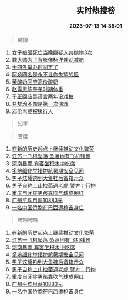 <div align="center"><h2>实时热搜榜</h2><h4>2023-07-13 14:35:01</h4></div>

> 微博  

1. [女子被砸死亡当晚嫌疑人共抛物3次](https://s.weibo.com/weibo?q=%23%E5%A5%B3%E5%AD%90%E8%A2%AB%E7%A0%B8%E6%AD%BB%E4%BA%A1%E5%BD%93%E6%99%9A%E5%AB%8C%E7%96%91%E4%BA%BA%E5%85%B1%E6%8A%9B%E7%89%A93%E6%AC%A1%23&t=31&band_rank=1&Refer=top)<br />
2. [魏大勋为了背影像杨洋使劲减肥](https://s.weibo.com/weibo?q=%23%E9%AD%8F%E5%A4%A7%E5%8B%8B%E4%B8%BA%E4%BA%86%E8%83%8C%E5%BD%B1%E5%83%8F%E6%9D%A8%E6%B4%8B%E4%BD%BF%E5%8A%B2%E5%87%8F%E8%82%A5%23&t=31&band_rank=2&Refer=top)<br />
3. [十四冬举办时间定了](https://s.weibo.com/weibo?q=%23%E5%8D%81%E5%9B%9B%E5%86%AC%E4%B8%BE%E5%8A%9E%E6%97%B6%E9%97%B4%E5%AE%9A%E4%BA%86%23&t=31&band_rank=3&Refer=top)<br />
4. [阿娇网名是永不让你失望的脸](https://s.weibo.com/weibo?q=%23%E9%98%BF%E5%A8%87%E7%BD%91%E5%90%8D%E6%98%AF%E6%B0%B8%E4%B8%8D%E8%AE%A9%E4%BD%A0%E5%A4%B1%E6%9C%9B%E7%9A%84%E8%84%B8%23&t=31&band_rank=4&Refer=top)<br />
5. [茉酸奶回应高价酸奶](https://s.weibo.com/weibo?q=%23%E8%8C%89%E9%85%B8%E5%A5%B6%E5%9B%9E%E5%BA%94%E9%AB%98%E4%BB%B7%E9%85%B8%E5%A5%B6%23&t=31&band_rank=5&Refer=top)<br />
6. [赵露思陈芊芊时期体重](https://s.weibo.com/weibo?q=%23%E8%B5%B5%E9%9C%B2%E6%80%9D%E9%99%88%E8%8A%8A%E8%8A%8A%E6%97%B6%E6%9C%9F%E4%BD%93%E9%87%8D%23&t=31&band_rank=6&Refer=top)<br />
7. [于正回应吴谨言两年没戏拍](https://s.weibo.com/weibo?q=%23%E4%BA%8E%E6%AD%A3%E5%9B%9E%E5%BA%94%E5%90%B4%E8%B0%A8%E8%A8%80%E4%B8%A4%E5%B9%B4%E6%B2%A1%E6%88%8F%E6%8B%8D%23&t=31&band_rank=7&Refer=top)<br />
8. [易梦玲不像是第一次演戏](https://s.weibo.com/weibo?q=%23%E6%98%93%E6%A2%A6%E7%8E%B2%E4%B8%8D%E5%83%8F%E6%98%AF%E7%AC%AC%E4%B8%80%E6%AC%A1%E6%BC%94%E6%88%8F%23&t=31&band_rank=8&Refer=top)<br />
9. [邓伦再成被执行人](https://s.weibo.com/weibo?q=%23%E9%82%93%E4%BC%A6%E5%86%8D%E6%88%90%E8%A2%AB%E6%89%A7%E8%A1%8C%E4%BA%BA%23&t=31&band_rank=9&Refer=top)<br />

> 知乎  


> 百度  

1. [在新的历史起点上继续推动文化繁荣](https://www.baidu.com/s?wd=%E5%9C%A8%E6%96%B0%E7%9A%84%E5%8E%86%E5%8F%B2%E8%B5%B7%E7%82%B9%E4%B8%8A%E7%BB%A7%E7%BB%AD%E6%8E%A8%E5%8A%A8%E6%96%87%E5%8C%96%E7%B9%81%E8%8D%A3&sa=fyb_news&rsv_dl=fyb_news)<br />
2. [江苏一飞机坠落 坠落地有飞机残骸](https://www.baidu.com/s?wd=%E6%B1%9F%E8%8B%8F%E4%B8%80%E9%A3%9E%E6%9C%BA%E5%9D%A0%E8%90%BD+%E5%9D%A0%E8%90%BD%E5%9C%B0%E6%9C%89%E9%A3%9E%E6%9C%BA%E6%AE%8B%E9%AA%B8&sa=fyb_news&rsv_dl=fyb_news)<br />
3. [河南暴雨 宾客坐积水中吃席](https://www.baidu.com/s?wd=%E6%B2%B3%E5%8D%97%E6%9A%B4%E9%9B%A8+%E5%AE%BE%E5%AE%A2%E5%9D%90%E7%A7%AF%E6%B0%B4%E4%B8%AD%E5%90%83%E5%B8%AD&sa=fyb_news&rsv_dl=fyb_news)<br />
4. [多地细化举措护航暑期安全见闻](https://www.baidu.com/s?wd=%E5%A4%9A%E5%9C%B0%E7%BB%86%E5%8C%96%E4%B8%BE%E6%8E%AA%E6%8A%A4%E8%88%AA%E6%9A%91%E6%9C%9F%E5%AE%89%E5%85%A8%E8%A7%81%E9%97%BB&sa=fyb_news&rsv_dl=fyb_news)<br />
5. [男子炫耀钓到大鱼挂后备箱示众](https://www.baidu.com/s?wd=%E7%94%B7%E5%AD%90%E7%82%AB%E8%80%80%E9%92%93%E5%88%B0%E5%A4%A7%E9%B1%BC%E6%8C%82%E5%90%8E%E5%A4%87%E7%AE%B1%E7%A4%BA%E4%BC%97&sa=fyb_news&rsv_dl=fyb_news)<br />
6. [男子自称上山捡菌遇老虎 警方：行拘](https://www.baidu.com/s?wd=%E7%94%B7%E5%AD%90%E8%87%AA%E7%A7%B0%E4%B8%8A%E5%B1%B1%E6%8D%A1%E8%8F%8C%E9%81%87%E8%80%81%E8%99%8E+%E8%AD%A6%E6%96%B9%EF%BC%9A%E8%A1%8C%E6%8B%98&sa=fyb_news&rsv_dl=fyb_news)<br />
7. [重度自闭症男孩靠吹气球成网红](https://www.baidu.com/s?wd=%E9%87%8D%E5%BA%A6%E8%87%AA%E9%97%AD%E7%97%87%E7%94%B7%E5%AD%A9%E9%9D%A0%E5%90%B9%E6%B0%94%E7%90%83%E6%88%90%E7%BD%91%E7%BA%A2&sa=fyb_news&rsv_dl=fyb_news)<br />
8. [广州平均月薪10883元](https://www.baidu.com/s?wd=%E5%B9%BF%E5%B7%9E%E5%B9%B3%E5%9D%87%E6%9C%88%E8%96%AA10883%E5%85%83&sa=fyb_news&rsv_dl=fyb_news)<br />
9. [一名中国侨胞在巴西遭枪击身亡](https://www.baidu.com/s?wd=%E4%B8%80%E5%90%8D%E4%B8%AD%E5%9B%BD%E4%BE%A8%E8%83%9E%E5%9C%A8%E5%B7%B4%E8%A5%BF%E9%81%AD%E6%9E%AA%E5%87%BB%E8%BA%AB%E4%BA%A1&sa=fyb_news&rsv_dl=fyb_news)<br />

> 哔哩哔哩  

1. [在新的历史起点上继续推动文化繁荣](https://www.baidu.com/s?wd=%E5%9C%A8%E6%96%B0%E7%9A%84%E5%8E%86%E5%8F%B2%E8%B5%B7%E7%82%B9%E4%B8%8A%E7%BB%A7%E7%BB%AD%E6%8E%A8%E5%8A%A8%E6%96%87%E5%8C%96%E7%B9%81%E8%8D%A3&sa=fyb_news&rsv_dl=fyb_news)<br />
2. [江苏一飞机坠落 坠落地有飞机残骸](https://www.baidu.com/s?wd=%E6%B1%9F%E8%8B%8F%E4%B8%80%E9%A3%9E%E6%9C%BA%E5%9D%A0%E8%90%BD+%E5%9D%A0%E8%90%BD%E5%9C%B0%E6%9C%89%E9%A3%9E%E6%9C%BA%E6%AE%8B%E9%AA%B8&sa=fyb_news&rsv_dl=fyb_news)<br />
3. [河南暴雨 宾客坐积水中吃席](https://www.baidu.com/s?wd=%E6%B2%B3%E5%8D%97%E6%9A%B4%E9%9B%A8+%E5%AE%BE%E5%AE%A2%E5%9D%90%E7%A7%AF%E6%B0%B4%E4%B8%AD%E5%90%83%E5%B8%AD&sa=fyb_news&rsv_dl=fyb_news)<br />
4. [多地细化举措护航暑期安全见闻](https://www.baidu.com/s?wd=%E5%A4%9A%E5%9C%B0%E7%BB%86%E5%8C%96%E4%B8%BE%E6%8E%AA%E6%8A%A4%E8%88%AA%E6%9A%91%E6%9C%9F%E5%AE%89%E5%85%A8%E8%A7%81%E9%97%BB&sa=fyb_news&rsv_dl=fyb_news)<br />
5. [男子炫耀钓到大鱼挂后备箱示众](https://www.baidu.com/s?wd=%E7%94%B7%E5%AD%90%E7%82%AB%E8%80%80%E9%92%93%E5%88%B0%E5%A4%A7%E9%B1%BC%E6%8C%82%E5%90%8E%E5%A4%87%E7%AE%B1%E7%A4%BA%E4%BC%97&sa=fyb_news&rsv_dl=fyb_news)<br />
6. [男子自称上山捡菌遇老虎 警方：行拘](https://www.baidu.com/s?wd=%E7%94%B7%E5%AD%90%E8%87%AA%E7%A7%B0%E4%B8%8A%E5%B1%B1%E6%8D%A1%E8%8F%8C%E9%81%87%E8%80%81%E8%99%8E+%E8%AD%A6%E6%96%B9%EF%BC%9A%E8%A1%8C%E6%8B%98&sa=fyb_news&rsv_dl=fyb_news)<br />
7. [重度自闭症男孩靠吹气球成网红](https://www.baidu.com/s?wd=%E9%87%8D%E5%BA%A6%E8%87%AA%E9%97%AD%E7%97%87%E7%94%B7%E5%AD%A9%E9%9D%A0%E5%90%B9%E6%B0%94%E7%90%83%E6%88%90%E7%BD%91%E7%BA%A2&sa=fyb_news&rsv_dl=fyb_news)<br />
8. [广州平均月薪10883元](https://www.baidu.com/s?wd=%E5%B9%BF%E5%B7%9E%E5%B9%B3%E5%9D%87%E6%9C%88%E8%96%AA10883%E5%85%83&sa=fyb_news&rsv_dl=fyb_news)<br />
9. [一名中国侨胞在巴西遭枪击身亡](https://www.baidu.com/s?wd=%E4%B8%80%E5%90%8D%E4%B8%AD%E5%9B%BD%E4%BE%A8%E8%83%9E%E5%9C%A8%E5%B7%B4%E8%A5%BF%E9%81%AD%E6%9E%AA%E5%87%BB%E8%BA%AB%E4%BA%A1&sa=fyb_news&rsv_dl=fyb_news)<br />
